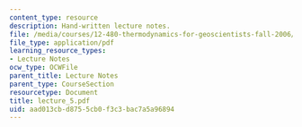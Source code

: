 ```yaml
---
content_type: resource
description: Hand-written lecture notes.
file: /media/courses/12-480-thermodynamics-for-geoscientists-fall-2006/aad013cbd8755cb0f3c3bac7a5a96894_lecture_5.pdf
file_type: application/pdf
learning_resource_types:
- Lecture Notes
ocw_type: OCWFile
parent_title: Lecture Notes
parent_type: CourseSection
resourcetype: Document
title: lecture_5.pdf
uid: aad013cb-d875-5cb0-f3c3-bac7a5a96894
---
```

